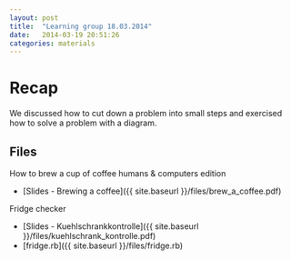 ```yaml
---
layout: post
title:  "Learning group 18.03.2014"
date:   2014-03-19 20:51:26
categories: materials
---
```


# Recap

We discussed how to cut down a problem into small steps and exercised how to solve a problem with
a diagram.

## Files

How to brew a cup of coffee humans & computers edition

- [Slides - Brewing a coffee]({{ site.baseurl }}/files/brew_a_coffee.pdf)

Fridge checker

- [Slides - Kuehlschrankkontrolle]({{ site.baseurl }}/files/kuehlschrank_kontrolle.pdf)
- [fridge.rb]({{ site.baseurl }}/files/fridge.rb)
